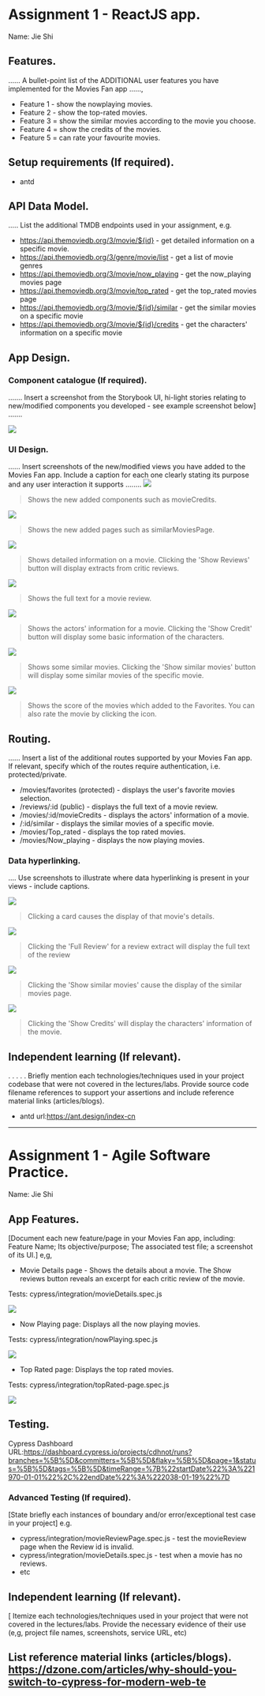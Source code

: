 # Assignment 1 - ReactJS app.

Name: Jie Shi

## Features.

...... A bullet-point list of the ADDITIONAL user features you have implemented for the  Movies Fan app ......,
 
 + Feature 1 - show the nowplaying movies.
 + Feature 2 - show the top-rated movies.
 + Feature 3 = show the similar movies according to the movie you choose.
 + Feature 4 = show the credits of the movies.
 + Feature 5 = can rate your favourite movies.

## Setup requirements (If required).

+ antd

## API Data Model.

..... List the additional TMDB endpoints used in your assignment, e.g.

+ https://api.themoviedb.org/3/movie/${id} - get detailed information on a specific movie. 
+ https://api.themoviedb.org/3/genre/movie/list - get a list of movie genres
+ https://api.themoviedb.org/3/movie/now_playing - get the now_playing movies page
+ https://api.themoviedb.org/3/movie/top_rated - get the top_rated movies page
+ https://api.themoviedb.org/3/movie/${id}/similar - get the similar movies on a specific movie
+ https://api.themoviedb.org/3/movie/${id}/credits - get the characters' information on a specific movie

## App Design.

### Component catalogue (If required).

....... Insert a screenshot from the Storybook UI, hi-light stories relating to new/modified components you developed - see example screenshot below] .......

![][stories]

### UI Design.

...... Insert screenshots of the new/modified views you have added to the Movies Fan app. Include a caption for each one clearly stating its purpose and any user interaction it supports ........
![][component]
>Shows the new added components such as movieCredits.

![][page]
>Shows the new added pages such as similarMoviesPage.

![][movieDetail]
>Shows detailed information on a movie. Clicking the 'Show Reviews' button will display extracts from critic reviews.

![][review]
>Shows the full text for a movie review. 

![][credit]
>Shows the actors' information for a movie. Clicking the 'Show Credit' button will display some basic information of the characters.

![][similar]
>Shows some similar movies. Clicking the 'Show similar movies' button will display some similar movies of the specific movie.

![][score]
>Shows the score of the movies which added to the Favorites. You can also rate the movie by clicking the icon.


## Routing.

...... Insert a list of the additional routes supported by your Movies Fan app. If relevant, specify which of the routes require authentication, i.e. protected/private.

+ /movies/favorites (protected) - displays the user's favorite movies selection.
+ /reviews/:id (public) - displays the full text of a movie review.
+ /movies/:id/movieCredits - displays the actors' information of a movie. 
+ /:id/similar - displays the similar movies of a specific movie.
+ /movies/Top_rated - displays the top rated movies.
+ /movies/Now_playing - displays the now playing movies.

### Data hyperlinking.

.... Use screenshots to illustrate where data hyperlinking is present in your views - include captions.

![][cardLink]
> Clicking a card causes the display of that movie's details.

![][reviewLink]
>Clicking the 'Full Review' for a review extract will display the full text of the review

![][similarLink]
>Clicking the 'Show similar movies' cause the display of the similar movies page.

![][creditsLink]
>Clicking the 'Show Credits' will display the characters' information of the movie.

## Independent learning (If relevant).

. . . . . Briefly mention each technologies/techniques used in your project codebase that were not covered in the lectures/labs. Provide source code filename references to support your assertions and include reference material links (articles/blogs).
+ antd url:https://ant.design/index-cn
---------------------------------

# Assignment 1 - Agile Software Practice.

Name: Jie Shi

## App Features.

[Document each new feature/page in your Movies Fan app, including: Feature Name; Its objective/purpose; The associated test file; a screenshot of its UI.]
e,g,
 
+ Movie Details page - Shows the details about a movie. The Show reviews button reveals an excerpt for each critic review of the movie.

Tests: cypress/integration/movieDetails.spec.js 

![][movieDetail]

+ Now Playing page: Displays all the now playing movies.

Tests: cypress/integration/nowPlaying.spec.js 

![][nowPlaying]

+ Top Rated page: Displays the top rated movies.

Tests: cypress/integration/topRated-page.spec.js 

![][topRated]



## Testing.

Cypress Dashboard URL:https://dashboard.cypress.io/projects/cdhnot/runs?branches=%5B%5D&committers=%5B%5D&flaky=%5B%5D&page=1&status=%5B%5D&tags=%5B%5D&timeRange=%7B%22startDate%22%3A%221970-01-01%22%2C%22endDate%22%3A%222038-01-19%22%7D

### Advanced Testing (If required).

[State briefly each instances of boundary and/or error/exceptional test case in your project]
e.g.

+ cypress/integration/movieReviewPage.spec.js - test the movieReview page when the Review id is invalid. 
+ cypress/integration/movieDetails.spec.js - test when a movie has no reviews.
+ etc

## Independent learning (If relevant).

[ Itemize each technologies/techniques used in your project that were not covered in the lectures/labs. Provide the necessary evidence of their use (e,g, project file names, screenshots, service URL, etc)

List reference material links (articles/blogs).
https://dzone.com/articles/why-should-you-switch-to-cypress-for-modern-web-te
---------------------------------


[movieDetail]: ./public/movieDetail.png
[review]: ./public/review.png
[reviewLink]: ./public/reviewLink.png
[cardLink]: ./public/cardLink.png
[stories]: ./public/storybook.png
[page]: ./public/page.png
[component]: ./public/component.png
[credit]: ./public/credit.png
[similar]: ./public/similar.png
[score]: ./public/score.png
[topRated]: ./public/topRated.png
[similarLink]: ./public/similarLink.png
[creditsLink]: ./public/creditsLink.png
[nowPlaying]: ./public/nowPlaying.png
